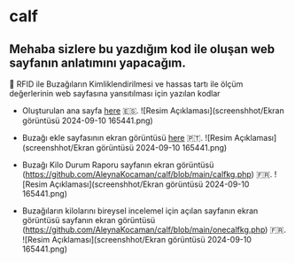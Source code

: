 # calf

## Mehaba sizlere bu  yazdığım kod ile oluşan web sayfanın anlatımını yapacağım.
 👋
RFID ile Buzağıların Kimliklendirilmesi ve hassas tartı ile  ölçüm değerlerinin web sayfasına yansıtılması için yazılan kodlar

- Oluşturulan ana sayfa  [here](https://github.com/AleynaKocaman/calf/blob/main/homepage.php) 🇪🇸.
![Resim Açıklaması](screenshhot/Ekran görüntüsü 2024-09-10 165441.png)

- Buzağı ekle sayfasının ekran görüntüsü [here](https://github.com/AleynaKocaman/calf/blob/main/addcalf.php) 🇵🇹.
![Resim Açıklaması](screenshhot/Ekran görüntüsü 2024-09-10 165441.png)

- Buzağı Kilo Durum Raporu sayfanın ekran görüntüsü (https://github.com/AleynaKocaman/calf/blob/main/calfkg.php) 🇫🇷.
![Resim Açıklaması](screenshhot\/Ekran görüntüsü 2024-09-10 165441.png)

- Buzağıların kilolarını bireysel incelemel için açılan sayfanın ekran görüntüsü sayfanın ekran görüntüsü (https://github.com/AleynaKocaman/calf/blob/main/onecalfkg.php) 🇫🇷.
![Resim Açıklaması](screenshhot\/Ekran görüntüsü 2024-09-10 165441.png)



